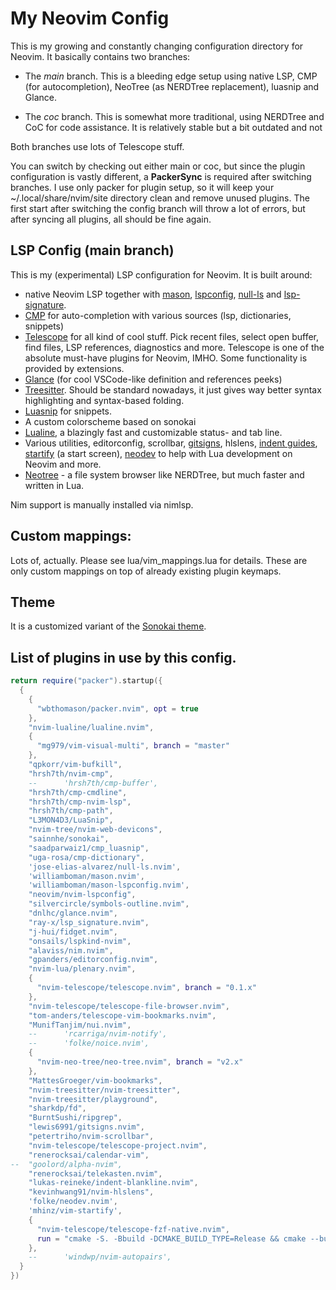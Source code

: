 # My Neovim Config

This is my growing and constantly changing configuration directory for Neovim. It basically contains two 
branches:

* The *main* branch. This is a bleeding edge setup using native LSP, CMP (for autocompletion), NeoTree 
  (as NERDTree replacement), luasnip and Glance.

* The *coc* branch. This is somewhat more traditional, using NERDTree and CoC for code assistance. It is 
  relatively stable but a bit outdated and not 

Both branches use lots of Telescope stuff.

You can switch by checking out either main or coc, but since the plugin configuration is vastly 
different, a **PackerSync** is required after switching branches. I use only packer for plugin setup, so 
it will keep your ~/.local/share/nvim/site directory clean and remove unused plugins. The first start 
after switching the config branch will throw a lot of errors, but after syncing all plugins, all should 
be fine again.

## LSP Config (main branch)

This is my (experimental) LSP configuration for Neovim. It is built around:

* native Neovim LSP together with [mason](https://github.com/williamboman/mason.nvim), [lspconfig](https://github.com/neovim/nvim-lspconfig),
  [null-ls](https://github.com/jose-elias-alvarez/null-ls.nvim) and 
  [lsp-signature](https://github.com/ray-x/lsp_signature.nvim).
* [CMP](https://github.com/hrsh7th/nvim-cmp) for auto-completion with various sources (lsp, dictionaries, snippets)
* [Telescope](https://github.com/nvim-telescope/telescope.nvim) for all kind of cool stuff. Pick recent files, select open buffer, find files, LSP 
  references, diagnostics and more. Telescope is one of the absolute must-have plugins for Neovim, IMHO.
  Some functionality is provided by extensions.
* [Glance](https://github.com/DNLHC/glance.nvim) (for cool VSCode-like definition and references peeks)
* [Treesitter](https://github.com/nvim-treesitter). Should be standard nowadays, it just gives way better syntax highlighting and syntax-based 
  folding.
* [Luasnip](https://github.com/L3MON4D3/LuaSnip) for snippets.
* A custom colorscheme based on sonokai
* [Lualine](https://github.com/nvim-lualine/lualine.nvim), a blazingly fast and customizable status- and tab line.
* Various utilities, editorconfig, scrollbar, [gitsigns](https://github.com/lewis6991/gitsigns.nvim), hlslens, [indent 
  guides](https://github.com/lukas-reineke/indent-blankline.nvim), 
  [startify](https://github.com/mhinz/vim-startify) (a start 
  screen), [neodev](https://github.com/folke/neodev.nvim) to help with Lua development on Neovim and more.
* [Neotree](https://github.com/nvim-neo-tree/neo-tree.nvim) - a file system browser like NERDTree, but much faster and written in Lua.

Nim support is manually installed via nimlsp.

## Custom mappings:

Lots of, actually. Please see lua/vim_mappings.lua for details. These are only custom mappings on top of 
already existing plugin keymaps.

## Theme

It is a customized variant of the [Sonokai theme](https://github.com/sainnhe/sonokai).

## List of plugins in use by this config.

```lua
return require("packer").startup({
  {
    {
      "wbthomason/packer.nvim", opt = true
    },
    "nvim-lualine/lualine.nvim",
    {
      "mg979/vim-visual-multi", branch = "master"
    },
    "qpkorr/vim-bufkill",
    "hrsh7th/nvim-cmp",
    --      'hrsh7th/cmp-buffer',
    "hrsh7th/cmp-cmdline",
    "hrsh7th/cmp-nvim-lsp",
    "hrsh7th/cmp-path",
    "L3MON4D3/LuaSnip",
    "nvim-tree/nvim-web-devicons",
    "sainnhe/sonokai",
    "saadparwaiz1/cmp_luasnip",
    "uga-rosa/cmp-dictionary",
    'jose-elias-alvarez/null-ls.nvim',
    'williamboman/mason.nvim',
    'williamboman/mason-lspconfig.nvim',
    "neovim/nvim-lspconfig",
    "silvercircle/symbols-outline.nvim",
    "dnlhc/glance.nvim",
    "ray-x/lsp_signature.nvim",
    "j-hui/fidget.nvim",
    "onsails/lspkind-nvim",
    "alaviss/nim.nvim",
    "gpanders/editorconfig.nvim",
    "nvim-lua/plenary.nvim",
    {
      "nvim-telescope/telescope.nvim", branch = "0.1.x"
    },
    "nvim-telescope/telescope-file-browser.nvim",
    "tom-anders/telescope-vim-bookmarks.nvim",
    "MunifTanjim/nui.nvim",
    --      'rcarriga/nvim-notify',
    --      'folke/noice.nvim',
    {
      "nvim-neo-tree/neo-tree.nvim", branch = "v2.x"
    },
    "MattesGroeger/vim-bookmarks",
    "nvim-treesitter/nvim-treesitter",
    "nvim-treesitter/playground",
    "sharkdp/fd",
    "BurntSushi/ripgrep",
    "lewis6991/gitsigns.nvim",
    "petertriho/nvim-scrollbar",
    "nvim-telescope/telescope-project.nvim",
    "renerocksai/calendar-vim",
--  "goolord/alpha-nvim",
    "renerocksai/telekasten.nvim",
    "lukas-reineke/indent-blankline.nvim",
    "kevinhwang91/nvim-hlslens",
    'folke/neodev.nvim',
    'mhinz/vim-startify',
    {
      "nvim-telescope/telescope-fzf-native.nvim",
      run = "cmake -S. -Bbuild -DCMAKE_BUILD_TYPE=Release && cmake --build build --config Release && cmake --install build --prefix build",
    },
    --      'windwp/nvim-autopairs',
  }
})
```